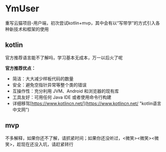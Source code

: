 # YmUser
重写云猫项目-用户端，初次尝试kotlin+mvp，其中会有以“写带学”的方式引入各种新技术和框架的使用
## kotlin
官方推荐语言能不了解吗，学习基本无成本，万一以后火了呢

**官方推荐优点：**

 - 简洁：大大减少样板代码的数量
 - 安全：避免空指针异常等整个类的错误
 - 互操作性：充分利用 JVM、Android 和浏览器的现有库
 - 工具友好：可用任何 Java IDE 或者使用命令行构建
 - 详细移驾[https://www.kotlincn.net/](https://www.kotlincn.net/ "kotlin语言中文网")

## mvp

 不多解释，如果你还不了解，请抓紧时间；如果你还没听过，<微笑><微笑><微笑>，趁现在还没入坑，请赶紧转行




